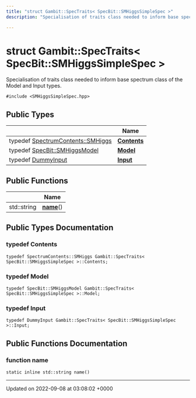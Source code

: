 ```yaml
---
title: "struct Gambit::SpecTraits< SpecBit::SMHiggsSimpleSpec >"
description: "Specialisation of traits class needed to inform base spectrum class of the Model and Input types. "

---
```


# struct Gambit::SpecTraits< SpecBit::SMHiggsSimpleSpec >



Specialisation of traits class needed to inform base spectrum class of the Model and Input types. 


`#include <SMHiggsSimpleSpec.hpp>`

## Public Types

|                | Name           |
| -------------- | -------------- |
| typedef [SpectrumContents::SMHiggs](/documentation/code/classes/structgambit_1_1spectrumcontents_1_1smhiggs/) | **[Contents](/documentation/code/classes/structgambit_1_1spectraits_3_01specbit_1_1smhiggssimplespec_01_4/#typedef-contents)**  |
| typedef [SpecBit::SMHiggsModel](/documentation/code/classes/structgambit_1_1specbit_1_1smhiggsmodel/) | **[Model](/documentation/code/classes/structgambit_1_1spectraits_3_01specbit_1_1smhiggssimplespec_01_4/#typedef-model)**  |
| typedef [DummyInput](/documentation/code/classes/classgambit_1_1dummyinput/) | **[Input](/documentation/code/classes/structgambit_1_1spectraits_3_01specbit_1_1smhiggssimplespec_01_4/#typedef-input)**  |

## Public Functions

|                | Name           |
| -------------- | -------------- |
| std::string | **[name](/documentation/code/classes/structgambit_1_1spectraits_3_01specbit_1_1smhiggssimplespec_01_4/#function-name)**() |

## Public Types Documentation

### typedef Contents

```
typedef SpectrumContents::SMHiggs Gambit::SpecTraits< SpecBit::SMHiggsSimpleSpec >::Contents;
```


### typedef Model

```
typedef SpecBit::SMHiggsModel Gambit::SpecTraits< SpecBit::SMHiggsSimpleSpec >::Model;
```


### typedef Input

```
typedef DummyInput Gambit::SpecTraits< SpecBit::SMHiggsSimpleSpec >::Input;
```


## Public Functions Documentation

### function name

```
static inline std::string name()
```


-------------------------------

Updated on 2022-09-08 at 03:08:02 +0000